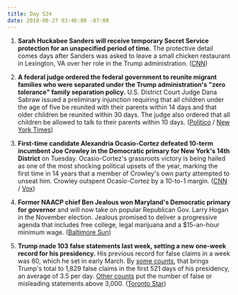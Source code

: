 ```yaml
---
title: Day 524
date: 2018-06-27 03:46:00 -07:00
---
```


1.  **Sarah Huckabee Sanders will receive temporary Secret Service protection for an unspecified period of time.** The protective detail comes days after Sanders was asked to leave a small chicken restaurant in Lexington, VA over her role in the Trump administration. ([CNN](https://www.cnn.com/2018/06/26/politics/sarah-sanders-secret-service-protection/index.html))

2. **A federal judge ordered the federal government to reunite migrant families who were separated under the Trump administration's "zero tolerance" family separation policy.** U.S. District Court Judge Dana Sabraw issued a preliminary injunction requiring that all children under the age of five be reunited with their parents within 14 days and that older children be reunited within 30 days. The judge also ordered that all children be allowed to talk to their parents within 10 days. ([Politico](https://www.politico.com/story/2018/06/26/judge-orders-trump-reunite-migrant-families-678809) / [New York Times](https://www.nytimes.com/2018/06/26/us/politics/family-separations-congress-states.html))

3. **First-time candidate Alexandria Ocasio-Cortez defeated 10-term incumbent Joe Crowley in the Democratic primary for New York's 14th District** on Tuesday. Ocasio-Cortez's grassroots victory is being hailed as one of the most shocking political upsets of the year, marking the first time in 14 years that a member of Crowley's own party attempted to unseat him. Crowley outspent Ocasio-Cortez by a 10-to-1 margin. ([CNN](https://www.cnn.com/2018/06/26/politics/alexandria-ocasio-cortez-joe-crowley-new-york-14-primary/index.html) / [Vox](https://www.vox.com/policy-and-politics/2018/6/26/17506970/alexandria-ocasio-cortez-joe-crowley-primary-new-york))

4. **Former NAACP chief Ben Jealous won Maryland's Democratic primary for governor** and will now take on popular Republican Gov. Larry Hogan in the November election. Jealous promised to deliver a progressive agenda that includes free college, legal marijuana and a $15-an-hour minimum wage. ([Baltimore Sun](http://www.baltimoresun.com/news/maryland/politics/bs-md-governor-primary-20180626-story.html))

5. **Trump made 103 false statements last week, setting a new one-week record for his presidency.** His previous record for false claims in a week was 60, which he set in early March. By [some counts](https://www.thestar.com/news/world/analysis/2018/06/26/donald-trump-made-103-false-claims-last-week-shattering-his-dishonesty-record.html), that brings Trump's total to 1,829 false claims in the first 521 days of his presidency, an average of 3.5 per day. [Other counts](https://www.washingtonpost.com/news/fact-checker/wp/2018/05/01/president-trump-has-made-3001-false-or-misleading-claims-so-far/?utm_term=.346eadbc0102) put the number of false or misleading statements above 3,000. ([Toronto Star](https://www.thestar.com/news/world/analysis/2018/06/26/donald-trump-made-103-false-claims-last-week-shattering-his-dishonesty-record.html))